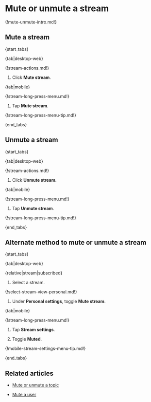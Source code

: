 # Mute or unmute a stream

{!mute-unmute-intro.md!}

## Mute a stream

{start_tabs}

{tab|desktop-web}

{!stream-actions.md!}

1. Click **Mute stream**.

{tab|mobile}

{!stream-long-press-menu.md!}

1. Tap **Mute stream**.

{!stream-long-press-menu-tip.md!}

{end_tabs}


## Unmute a stream

{start_tabs}

{tab|desktop-web}

{!stream-actions.md!}

1. Click **Unmute stream**.

{tab|mobile}

{!stream-long-press-menu.md!}

1. Tap **Unmute stream**.

{!stream-long-press-menu-tip.md!}

{end_tabs}

## Alternate method to mute or unmute a stream

{start_tabs}

{tab|desktop-web}

{relative|stream|subscribed}

1. Select a stream.

{!select-stream-view-personal.md!}

1. Under **Personal settings**, toggle **Mute stream**.

{tab|mobile}

{!stream-long-press-menu.md!}

1. Tap **Stream settings**.

1. Toggle **Muted**.

{!mobile-stream-settings-menu-tip.md!}

{end_tabs}

## Related articles

* [Mute or unmute a topic](/help/mute-a-topic)

* [Mute a user](/help/mute-a-user)
